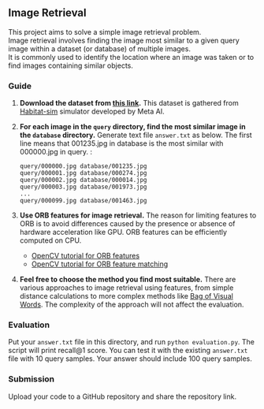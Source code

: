 ## Image Retrieval

This project aims to solve a simple image retrieval problem. \
Image retrieval involves finding the image most similar to a given query image within a dataset (or database) of multiple images. \
It is commonly used to identify the location where an image was taken or to find images containing similar objects.

### Guide

1. **Download the dataset from [this link](https://drive.google.com/file/d/16YnixlaK-hrXxyzng_qqCtgBfRorsELS/view?usp=sharing).** This dataset is gathered from [Habitat-sim](https://github.com/facebookresearch/habitat-sim) simulator developed by Meta AI.

2. **For each image in the `query` directory, find the most similar image in the `database` directory.** Generate text file `answer.txt` as below. The first line means that 001235.jpg in database is the most similar with 000000.jpg in query. :

    ```
    query/000000.jpg database/001235.jpg
    query/000001.jpg database/000274.jpg
    query/000002.jpg database/000014.jpg
    query/000003.jpg database/001973.jpg
    ...
    query/000099.jpg database/001463.jpg
    ```

3. **Use ORB features for image retrieval.** The reason for limiting features to ORB is to avoid differences caused by the presence or absence of hardware acceleration like GPU. ORB features can be efficiently computed on CPU.
    - [OpenCV tutorial for ORB features](https://docs.opencv.org/4.x/d1/d89/tutorial_py_orb.html)
    - [OpenCV tutorial for ORB feature matching](https://docs.opencv.org/4.x/dc/dc3/tutorial_py_matcher.html)

4. **Feel free to choose the method you find most suitable.** There are various approaches to image retrieval using features, from simple distance calculations to more complex methods like [Bag of Visual Words](https://www.youtube.com/watch?v=a4cFONdc6nc). The complexity of the approach will not affect the evaluation.

### Evaluation
Put your `answer.txt` file in this directory, and run `python evaluation.py`. The script will print recall@1 score.
You can test it with the existing `answer.txt` file with 10 query samples. Your answer should include 100 query samples.

### Submission
Upload your code to a GitHub repository and share the repository link.
